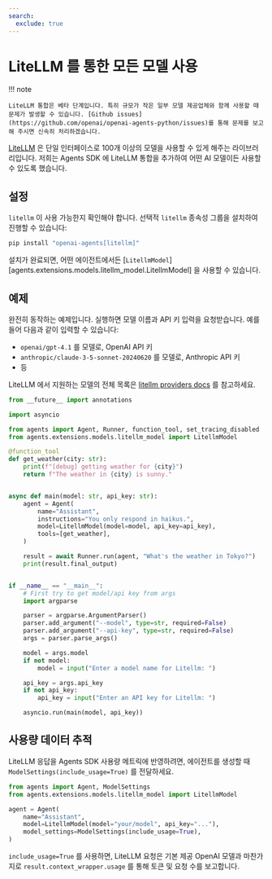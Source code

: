 ```yaml
---
search:
  exclude: true
---
```

# LiteLLM 를 통한 모든 모델 사용

!!! note

    LiteLLM 통합은 베타 단계입니다. 특히 규모가 작은 일부 모델 제공업체와 함께 사용할 때 문제가 발생할 수 있습니다. [Github issues](https://github.com/openai/openai-agents-python/issues)를 통해 문제를 보고해 주시면 신속히 처리하겠습니다.

[LiteLLM](https://docs.litellm.ai/docs/) 은 단일 인터페이스로 100개 이상의 모델을 사용할 수 있게 해주는 라이브러리입니다. 저희는 Agents SDK 에 LiteLLM 통합을 추가하여 어떤 AI 모델이든 사용할 수 있도록 했습니다.

## 설정

`litellm` 이 사용 가능한지 확인해야 합니다. 선택적 `litellm` 종속성 그룹을 설치하여 진행할 수 있습니다:

```bash
pip install "openai-agents[litellm]"
```

설치가 완료되면, 어떤 에이전트에서든 [`LitellmModel`][agents.extensions.models.litellm_model.LitellmModel] 을 사용할 수 있습니다.

## 예제

완전히 동작하는 예제입니다. 실행하면 모델 이름과 API 키 입력을 요청받습니다. 예를 들어 다음과 같이 입력할 수 있습니다:

- `openai/gpt-4.1` 를 모델로, OpenAI API 키
- `anthropic/claude-3-5-sonnet-20240620` 를 모델로, Anthropic API 키
- 등

LiteLLM 에서 지원하는 모델의 전체 목록은 [litellm providers docs](https://docs.litellm.ai/docs/providers) 를 참고하세요.

```python
from __future__ import annotations

import asyncio

from agents import Agent, Runner, function_tool, set_tracing_disabled
from agents.extensions.models.litellm_model import LitellmModel

@function_tool
def get_weather(city: str):
    print(f"[debug] getting weather for {city}")
    return f"The weather in {city} is sunny."


async def main(model: str, api_key: str):
    agent = Agent(
        name="Assistant",
        instructions="You only respond in haikus.",
        model=LitellmModel(model=model, api_key=api_key),
        tools=[get_weather],
    )

    result = await Runner.run(agent, "What's the weather in Tokyo?")
    print(result.final_output)


if __name__ == "__main__":
    # First try to get model/api key from args
    import argparse

    parser = argparse.ArgumentParser()
    parser.add_argument("--model", type=str, required=False)
    parser.add_argument("--api-key", type=str, required=False)
    args = parser.parse_args()

    model = args.model
    if not model:
        model = input("Enter a model name for Litellm: ")

    api_key = args.api_key
    if not api_key:
        api_key = input("Enter an API key for Litellm: ")

    asyncio.run(main(model, api_key))
```

## 사용량 데이터 추적

LiteLLM 응답을 Agents SDK 사용량 메트릭에 반영하려면, 에이전트를 생성할 때 `ModelSettings(include_usage=True)` 를 전달하세요.

```python
from agents import Agent, ModelSettings
from agents.extensions.models.litellm_model import LitellmModel

agent = Agent(
    name="Assistant",
    model=LitellmModel(model="your/model", api_key="..."),
    model_settings=ModelSettings(include_usage=True),
)
```

`include_usage=True` 를 사용하면, LiteLLM 요청은 기본 제공 OpenAI 모델과 마찬가지로 `result.context_wrapper.usage` 를 통해 토큰 및 요청 수를 보고합니다.